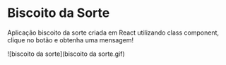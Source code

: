 # Biscoito da Sorte

Aplicação biscoito da sorte criada em React utilizando class component, clique no botão e obtenha uma mensagem!

![biscoito da sorte](biscoito da sorte.gif)
